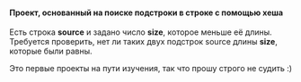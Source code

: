 #### Проект, основанный на поиске подстроки в строке с помощью хеша

Есть строка **source** и задано число **size**, которое меньше её длины. Требуется проверить,
нет ли таких двух подстрок source длины **size**, которые были равны.

Это первые проекты на пути изучения, так что прошу строго не судить :)

